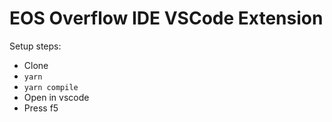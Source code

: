 # EOS Overflow IDE VSCode Extension

Setup steps:
- Clone
- `yarn`
- `yarn compile`
- Open in vscode
- Press f5
